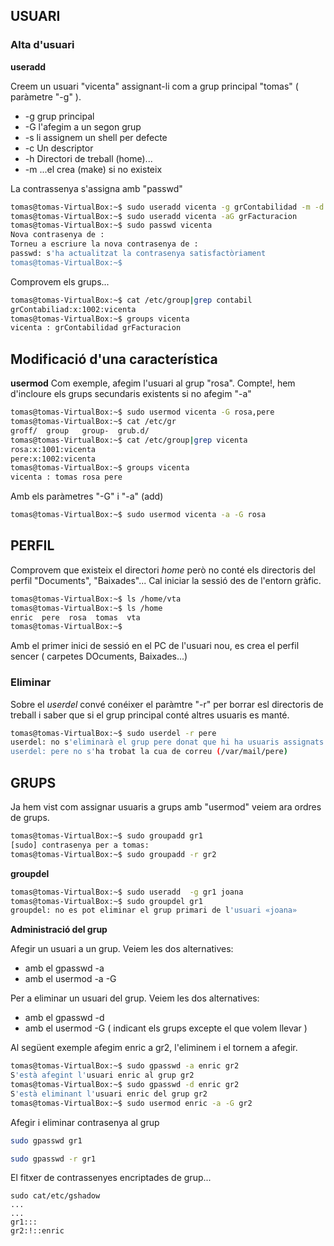 ## USUARI
### Alta d'usuari

**useradd**

Creem un usuari "vicenta" assignant-li com a grup principal "tomas" ( paràmetre "-g" ).

* -g grup principal
* -G l'afegim a un segon grup
* -s li assignem un shell per defecte
* -c Un descriptor
* -h Directori de treball (home)...
* -m ...el crea  (make) si no existeix


La contrassenya s'assigna amb "passwd"

```bash
tomas@tomas-VirtualBox:~$ sudo useradd vicenta -g grContabilidad -m -d /home/vta -s /bin/bash -c "Vicenta Ferrer"
tomas@tomas-VirtualBox:~$ sudo useradd vicenta -aG grFacturacion
tomas@tomas-VirtualBox:~$ sudo passwd vicenta
Nova contrasenya de : 
Torneu a escriure la nova contrasenya de : 
passwd: s'ha actualitzat la contrasenya satisfactòriament
tomas@tomas-VirtualBox:~$ 
```
Comprovem els grups...
```bash
tomas@tomas-VirtualBox:~$ cat /etc/group|grep contabil
grContabiliad:x:1002:vicenta
tomas@tomas-VirtualBox:~$ groups vicenta
vicenta : grContabilidad grFacturacion
```
## Modificació d'una característica

**usermod**
Com exemple, afegim l'usuari al grup "rosa". Compte!, hem d'incloure els grups secundaris existents si no afegim "-a"
```bash
tomas@tomas-VirtualBox:~$ sudo usermod vicenta -G rosa,pere
tomas@tomas-VirtualBox:~$ cat /etc/gr
groff/  group   group-  grub.d/ 
tomas@tomas-VirtualBox:~$ cat /etc/group|grep vicenta
rosa:x:1001:vicenta
pere:x:1002:vicenta
tomas@tomas-VirtualBox:~$ groups vicenta
vicenta : tomas rosa pere
```
Amb els paràmetres "-G" i "-a" (add)
```bash
tomas@tomas-VirtualBox:~$ sudo usermod vicenta -a -G rosa
```
## PERFIL

Comprovem que existeix el directori *home* però no conté els directoris del perfil "Documents", "Baixades"... Cal iniciar la sessió des de l'entorn gràfic.

```bash
tomas@tomas-VirtualBox:~$ ls /home/vta
tomas@tomas-VirtualBox:~$ ls /home
enric  pere  rosa  tomas  vta
tomas@tomas-VirtualBox:~$ 
```
Amb el primer inici de sessió en el PC de l'usuari nou, es crea el perfil sencer ( carpetes DOcuments, Baixades...)


### Eliminar

Sobre el *userdel* convé conéixer el paràmtre "-r" per borrar esl directoris de treball i saber que si el grup principal conté altres usuaris es manté.
```bash
tomas@tomas-VirtualBox:~$ sudo userdel -r pere
userdel: no s'eliminarà el grup pere donat que hi ha usuaris assignats.
userdel: pere no s'ha trobat la cua de correu (/var/mail/pere)
```
## GRUPS
Ja hem vist com assignar usuaris a grups amb "usermod" veiem ara ordres de grups.
```bash
tomas@tomas-VirtualBox:~$ sudo groupadd gr1
[sudo] contrasenya per a tomas: 
tomas@tomas-VirtualBox:~$ sudo groupadd -r gr2
```
**groupdel**

```bash
tomas@tomas-VirtualBox:~$ sudo useradd  -g gr1 joana
tomas@tomas-VirtualBox:~$ sudo groupdel gr1
groupdel: no es pot eliminar el grup primari de l'usuari «joana»
```
**Administració del grup**

Afegir un usuari a un grup. Veiem les dos alternatives:
* amb el gpasswd -a
* amb el usermod -a -G

Per a eliminar un usuari del grup. Veiem les dos alternatives:
* amb el gpasswd -d
* amb el usermod -G  ( indicant els grups excepte el que volem llevar )

Al següent exemple afegim enric a gr2, l'eliminem i el tornem a afegir.
```bash
tomas@tomas-VirtualBox:~$ sudo gpasswd -a enric gr2
S'està afegint l'usuari enric al grup gr2
tomas@tomas-VirtualBox:~$ sudo gpasswd -d enric gr2
S'està eliminant l'usuari enric del grup gr2
tomas@tomas-VirtualBox:~$ sudo usermod enric -a -G gr2
```
Afegir i eliminar contrasenya al grup
```bash
sudo gpasswd gr1
```
```bash
sudo gpasswd -r gr1
```
El fitxer de contrassenyes encriptades de grup...
```bahs
sudo cat/etc/gshadow
...
...
gr1:::
gr2:!::enric
```
